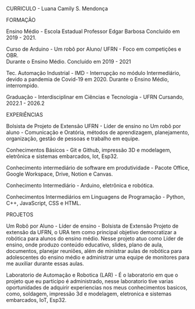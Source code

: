 CURRICULO - Luana Camily S. Mendonça

FORMAÇÃO

Ensino Médio - Escola Estadual Professor Edgar Barbosa 
Concluído em  2019 - 2021.

Curso de Arduino -  Um robô por Aluno/ UFRN - Foco em  competições e OBR.  
Durante o Ensino Médio. Concluído em 2019 - 2021

Tec. Automação Industrial - IMD - Interrupção no módulo Intermediário, devido a pandemia de Covid-19 em 2020.
Durante o Ensino Médio, interrompido.

Graduação - Interdisciplinar em Ciências e Tecnologia - UFRN 
Cursando,  2022.1 - 2026.2 

EXPERIÊNCIAS

Bolsista de Projeto de Extensão UFRN - Líder de ensino no Um robô por aluno - Comunicação e Oratória, métodos de aprendizagem, planejamento, organização, gestão de pessoas e trabalho em equipe.

Conhecimentos Básicos - Git e Github, impressão 3D e modelagem, eletrônica e sistemas embarcados, Iot, Esp32.  

Conhecimento intermediário de software em produtividade - Pacote Office, Google Workspace, Drive, Notion e Canvas.

Conhecimento Intermediário - Arduino, eletrônica e robótica.

Conhecimentos Intermediários em Linguagens de Programação - Python, C++, JavaScript, CSS e  HTML.

PROJETOS

Um Robô por Aluno - Líder de ensino - Bolsista de Extensão
Projeto de extensão da UFRN, o URA tem como principal objetivo democratizar a robótica para alunos do ensino médio. Nesse projeto atuo como Líder de ensino, onde produzo conteúdo educativo, slides, plano de aula, documentos, planejar reuniões, além de ministrar aulas de robótica para adolescentes do ensino médio e administrar uma equipe de monitores para me auxiliar durante essas aulas.

Laboratorio de Automação e Robotica (LAR) - É o laboratorio em que o projeto que eu participo é administrado, nesse laboratorio tive varias oportunidades de adquirir experiencias nos meus conhecimentos basicos, como, soldagem, impressão 3d e modelagem, eletronica e sistemas embarcados, IoT, Esp32.
